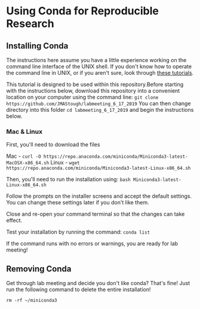 # Using Conda for Reproducible Research

## Installing Conda

The instructions here assume you have a little experience working on the command line interface of the UNIX shell. 
If you don't know how to operate the command line in UNIX, or if you aren't sure, look through [these tutorials](http://swcarpentry.github.io/shell-novice/).
   
This tutorial is designed to be used within this repository.Before starting with the instructions below, 
download this repository into a convenient location on your computer using the command line: 
`git clone https://github.com/JMAStough/labmeeting_6_17_2019`
You can then change directory into this folder 
`cd labmeeting_6_17_2019` 
and begin the instructions below.

### Mac & Linux

First, you'll need to download the files

Mac - `curl -O https://repo.anaconda.com/miniconda/Miniconda3-latest-MacOSX-x86_64.sh`
Linux - `wget https://repo.anaconda.com/miniconda/Miniconda3-latest-Linux-x86_64.sh`

Then, you'll need to run the installation using:
`bash Miniconda3-latest-Linux-x86_64.sh`

Follow the prompts on the installer screens and accept the default settings. You can change these settings later 
if you don't like them.

Close and re-open your command terminal so that the changes can take effect.

Test your installation by running the command:
`conda list`

If the command runs with no errors or warnings, you are ready for lab meeting!

## Removing Conda

Get through lab meeting and decide you don't like conda? That's fine! Just run the following command
to delete the entire installation!

`rm -rf ~/miniconda3`
